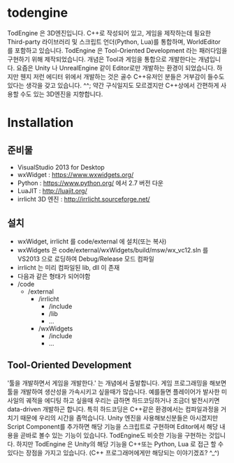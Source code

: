 # todengine
TodEngine 은 3D엔진입니다. C++로 작성되어 있고, 게임을 제작하는데 필요한 Third-party 라이브러리 및 스크립트 언더(Python, Lua)를 통합하며, WorldEditor 를 포함하고 있습니다.
TodEngine 은 Tool-Oriented Development 라는 패러다임을 구현하기 위해 제작되었습니다. 개념은 Tool과 게임을 통합으로 개발한다는 개념입니다.
요즘은 Unity 나 UnrealEngine 같이 Editor로만 개발하는 환경이 되었습니다. 하지만 웬지 저런 에디터 위에서 개발하는 것은 골수 C++유저인 분들은 거부감이 들수도 있다는 생각을 갖고 있습니다. ^^; 약간 구식일지도 모르겠지만 C++상에서 간편하게 사용할 수도 있는 3D엔진을 지향합니다.

# Installation
## 준비물
 - VisualStudio 2013 for Desktop
 - wxWidget : https://www.wxwidgets.org/
 - Python : https://www.python.org/ 에서 2.7 버전 다운
 - LuaJIT : http://luajit.org/
 - irrlicht 3D 엔진 : http://irrlicht.sourceforge.net/

## 설치
 - wxWidget, irrlicht 를 code/external 에 설치(또는 복사)
 - wxWidgets 은 code/external/wxWidgets/build/msw/wx_vc12.sln 를 VS2013 으로 로딩하여 Debug/Release 모드 컴파일
 - irrlicht 는 미리 컴파일된 lib, dll 이 존재
 - 다음과 같은 형태가 되어야함
  - /code
    - /external
      - /irrlicht
        - /include
        - /lib
        - ...
      - /wxWidgets
        - /include
        - ...
  

## Tool-Oriented Development
'툴을 개발하면서 게임을 개발한다.' 는 개념에서 출발합니다. 게임 프로그래밍을 해보면 툴을 개발하여 생산성을 가속시키고 싶을때가 많습니다. 예를들면 플레이어가 발사한 미사일의 궤적을 에디팅 하고 싶을때 우리는 급하면 하드코딩하거나 조금더 발전시키면 data-driven 개발하곤 합니다. 특히 하드코딩은 C++같은 환경에서는 컴파일과정을 거치기 때문에 우리의 시간을 좀먹습니다. Unity 엔진을 사용해보신분들은 아시겠지만 Script Component를 추가하면 해당 기능을 스크립트로 구현하며 Editor에서 해당 내용을 곧바로 볼수 있는 기능이 있습니다. TodEngine도 비슷한 기능을 구현하는 것입니다.
하지만 TodEngine 은 Unity의 해당 기능을 C++또는 Python, Lua 로 접근 할 수 있다는 장점을 가지고 있습니다. (C++ 프로그래머에게만 해당되는 이야기겠죠? ^_^)


